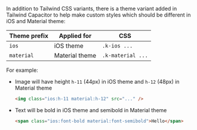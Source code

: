 In addition to Tailwind CSS variants, there is a theme variant added in Tailwind Capacitor to help make custom styles which should be different in iOS and Material theme:

| Theme prefix | Applied for | CSS |
| --- | --- | --- |
| `ios` | iOS theme | `.k-ios ...` |
| `material` | Material theme | `.k-material ...` |

For example:

-   Image will have height `h-11` (44px) in iOS theme and `h-12` (48px) in Material theme
    
    ```html
    <img class="ios:h-11 material:h-12" src="..." />
    ```
    
-   Text will be bold in iOS theme and semibold in Material theme
    
    ```html
    <span class="ios:font-bold material:font-semibold">Hello</span>
    ```
